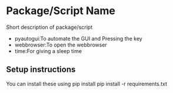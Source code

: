 # Package/Script Name

Short description of package/script

- pyautogui:To automate the GUI and Pressing the key
- webbrowser:To open the webbrowser
- time:For giving a sleep time

## Setup instructions

You can install these using pip install
pip install -r requirements.txt

